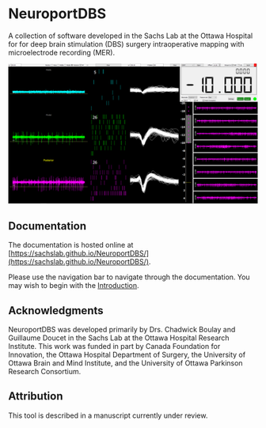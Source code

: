 # NeuroportDBS

A collection of software developed in the Sachs Lab at the Ottawa Hospital for for deep brain stimulation (DBS) surgery intraoperative mapping with microelectrode recording (MER).

![Image of vis apps](https://github.com/SachsLab/NeuroportDBS/blob/master/vis_apps_screenshot.PNG?raw=true)

## Documentation

The documentation is hosted online at [https://sachslab.github.io/NeuroportDBS/](https://sachslab.github.io/NeuroportDBS/).

Please use the navigation bar to navigate through the documentation. You may wish to begin with the [Introduction](./introduction.md).

## Acknowledgments

NeuroportDBS was developed primarily by Drs. Chadwick Boulay and Guillaume Doucet in the Sachs Lab at the Ottawa Hospital Research Institute. This work was funded in part by Canada Foundation for Innovation, the Ottawa Hospital Department of Surgery, the University of Ottawa Brain and Mind Institute, and the University of Ottawa Parkinson Research Consortium.

## Attribution

This tool is described in a manuscript currently under review.
